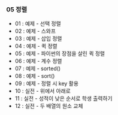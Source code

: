 ### 05 정렬

- 01 : 예제 - 선택 정렬
- 02 : 예제 - 스와프
- 03 : 예제 - 삽입 정렬
- 04 : 예제 - 퀵 정렬
- 05 : 예제 - 파이썬의 장점을 살린 퀵 정렬
- 06 : 예제 - 계수 정렬
- 07 : 예제 - sorted()
- 08 : 예제 - sort()
- 09 : 예제 - 정렬 시 key 활용
- 10 : 실전 - 위에서 아래로
- 11 : 실전 - 성적이 낮은 순서로 학생 출력하기
- 12 : 실전 - 두 배열의 원소 교체